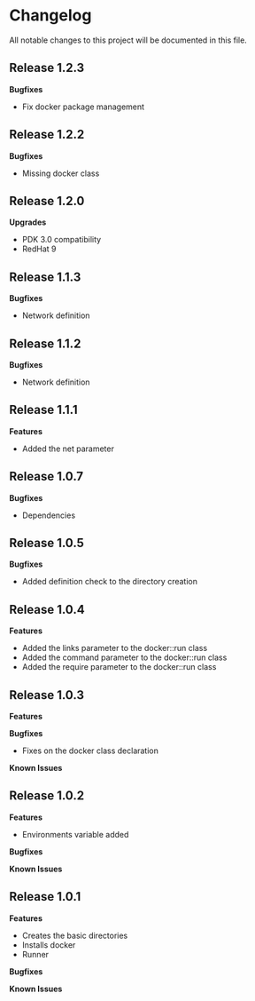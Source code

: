 # Changelog

All notable changes to this project will be documented in this file.

## Release 1.2.3

**Bugfixes**

* Fix docker package management

## Release 1.2.2

**Bugfixes**

* Missing docker class 

## Release 1.2.0

**Upgrades**

* PDK 3.0 compatibility
* RedHat 9

## Release 1.1.3

**Bugfixes**

* Network definition

## Release 1.1.2

**Bugfixes**

* Network definition

## Release 1.1.1

**Features**

* Added the net parameter


## Release 1.0.7

**Bugfixes**

* Dependencies

## Release 1.0.5

**Bugfixes**

* Added definition check to the directory creation

## Release 1.0.4

**Features**

* Added the links parameter to the docker::run class
* Added the command parameter to the docker::run class
* Added the require parameter to the docker::run class

## Release 1.0.3

**Features**

**Bugfixes**

* Fixes on the docker class declaration

**Known Issues**

## Release 1.0.2

**Features**

* Environments variable added

**Bugfixes**

**Known Issues**

## Release 1.0.1

**Features**

* Creates the basic directories
* Installs docker
* Runner

**Bugfixes**

**Known Issues**

